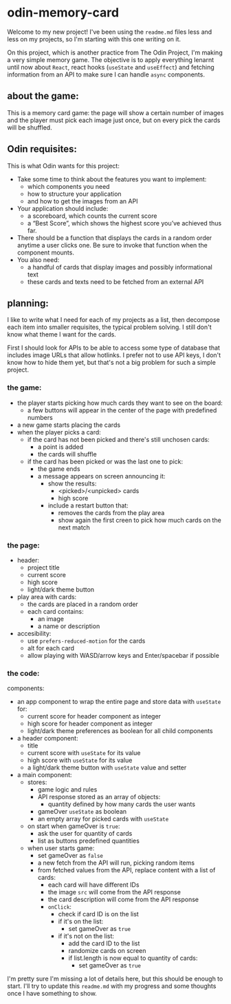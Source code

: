# odin-memory-card

Welcome to my new project! I've been using the `readme.md` files less and less on my projects, so I'm starting with this one writing on it.

On this project, which is another practice from The Odin Project, I'm making a very simple memory game. The objective is to apply everything lenarnt until now about `React`, react hooks (`useState` and `useEffect`) and fetching information from an API to make sure I can handle `async` components.

## about the game:
This is a memory card game: the page will show a certain number of images and the player must pick each image just once, but on every pick the cards will be shuffled.

## Odin requisites:
This is what Odin wants for this project:

- Take some time to think about the features you want to implement:
  - which components you need
  - how to structure your application
  - and how to get the images from an API
- Your application should include:
  - a scoreboard, which counts the current score
  - a “Best Score”, which shows the highest score you’ve achieved thus far.
- There should be a function that displays the cards in a random order anytime a user clicks one. Be sure to invoke that function when the component mounts.
- You also need:
  - a handful of cards that display images and possibly informational text
  - these cards and texts need to be fetched from an external API

## planning:
I like to write what I need for each of my projects as a list, then decompose each item into smaller requisites, the typical problem solving. I still don't know what theme I want for the cards.

First I should look for APIs to be able to access some type of database that includes image URLs that allow hotlinks. I prefer not to use API keys, I don't know how to hide them yet, but that's not a big problem for such a simple project.

### the game:
- the player starts picking how much cards they want to see on the board:
  - a few buttons will appear in the center of the page with predefined numbers
- a new game starts placing the cards
- when the player picks a card:
  - if the card has not been picked and there's still unchosen cards:
    - a point is added
    - the cards will shuffle
  - if the card has been picked or was the last one to pick:
    - the game ends
    - a message appears on screen announcing it:
      - show the results:
        - \<picked>/\<unpicked> cards
        - high score
      - include a restart button that:
        - removes the cards from the play area
        - show again the first creen to pick how much cards on the next match

### the page:
- header:
  - project title
  - current score
  - high score
  - light/dark theme button
- play area with cards:
  - the cards are placed in a random order
  - each card contains:
    - an image
    - a name or description
- accesibility:
  - use `prefers-reduced-motion` for the cards
  - alt for each card
  - allow playing with WASD/arrow keys and Enter/spacebar if possible

### the code:
components:
- an app component to wrap the entire page and store data with `useState` for:
  - current score for header component as integer
  - high score for header component as integer
  - light/dark theme preferences as boolean for all child components
- a header component:
  - title
  - current score with `useState` for its value
  - high score with `useState` for its value
  - a light/dark theme button with `useState` value and setter
- a main component:
  - stores:
    - game logic and rules
    - API response stored as an array of objects:
      - quantity defined by how many cards the user wants
    - gameOver `useState` as boolean
    - an empty array for picked cards with `useState`
  - on start when gameOver is `true`:
    - ask the user for quantity of cards
    - list as buttons predefined quantities
  - when user starts game:
    - set gameOver as `false`
    - a new fetch from the API will run, picking random items
    - from fetched values from the API, replace content with a list of cards:
      - each card will have different IDs
      - the image `src` will come from the API response
      - the card description will come from the API response
      - `onClick`:
        - check if card ID is on the list
        - if it's on the list:
          - set gameOver as `true`
        - if it's not on the list:
          - add the card ID to the list
          - randomize cards on screen
          - if list.length is now equal to quantity of cards:
            - set gameOver as `true`

I'm pretty sure I'm missing a lot of details here, but this should be enough to start. I'll try to update this `readme.md` with my progress and some thoughts once I have something to show.
